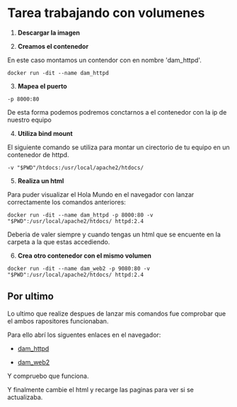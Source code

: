 # Tarea trabajando con volumenes

1. **Descargar la imagen**

2. **Creamos el contenedor**

En este caso montamos un contendor con en nombre 'dam_httpd'.
```
docker run -dit --name dam_httpd
```
3. **Mapea el puerto**

```
-p 8000:80
```
De esta forma podemos podremos conctarnos a el contenedor con la ip de nuestro equipo

4. **Utiliza bind mount**

El siguiente comando se utiliza para montar un cirectorio de tu equipo en un contenedor de httpd.
```
-v "$PWD"/htdocs:/usr/local/apache2/htdocs/
```
5. **Realiza un html**

Para puder visualizar el Hola Mundo en el navegador con lanzar correctamente los comandos anteriores:
```
docker run -dit --name dam_httpd -p 8000:80 -v "$PWD":/usr/local/apache2/htdocs/ httpd:2.4
```
Deberia de valer siempre y cuando tengas un html que se encuente en la carpeta a la que estas accediendo.

6. **Crea otro contenedor con el mismo volumen**

```
docker run -dit --name dam_web2 -p 9080:80 -v "$PWD":/usr/local/apache2/htdocs/ httpd:2.4
```
## Por ultimo
Lo ultimo que realize despues de lanzar mis comandos fue comprobar que el ambos rapositores funcionaban.

Para ello abrí los siguentes enlaces en el navegador:

- [dam_httpd](http://10.0.9.5:8000/)

- [dam_web2](http://10.0.9.5:9080/)
    
Y compruebo que funciona.

Y finalmente cambie el html y recarge las paginas para ver si se actualizaba.
